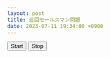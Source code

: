 ```yaml
---
layout: post
title: 巡回セールスマン問題
date: 2023-07-11 19:34:00 +0900
---
```

<head>
    <title>Traveling Salesman</title>
    <link rel="stylesheet" href="/styles/tsp.css" type="text/css">
</head>
<body>
    <button id="start-button">Start</button>
    <button id="stop-button">Stop</button>
    <br>
    <canvas id="canvas" width="600" height="600"></canvas>
    <canvas id="graph" width="600" height="300"></canvas>
    <script src="https://cdn.jsdelivr.net/npm/chart.js"></script>
    <script src="/scripts/tsp-ga.js"></script>
</body>